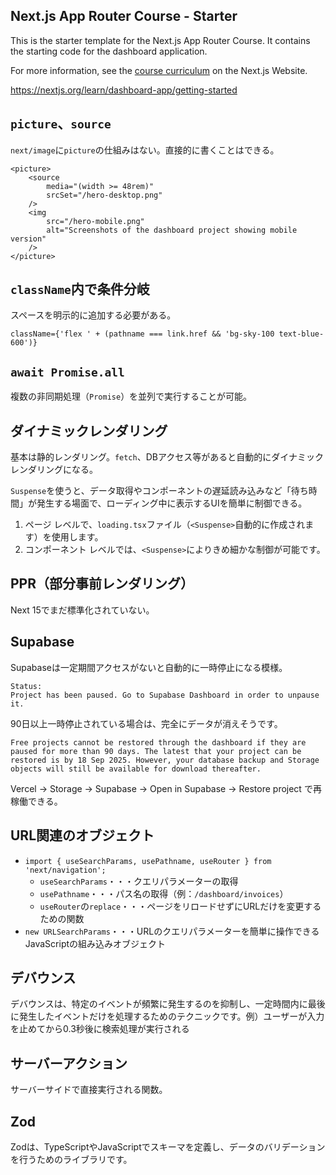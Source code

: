 ## Next.js App Router Course - Starter

This is the starter template for the Next.js App Router Course. It contains the starting code for the dashboard application.

For more information, see the [course curriculum](https://nextjs.org/learn) on the Next.js Website.

https://nextjs.org/learn/dashboard-app/getting-started

## `picture`、`source`

`next/image`に`picture`の仕組みはない。直接的に書くことはできる。

```
<picture>
	<source
		media="(width >= 48rem)"
		srcSet="/hero-desktop.png"
	/>
	<img
		src="/hero-mobile.png"
		alt="Screenshots of the dashboard project showing mobile version"
	/>
</picture>
```

## `className`内で条件分岐

スペースを明示的に追加する必要がある。

```
className={'flex ' + (pathname === link.href && 'bg-sky-100 text-blue-600')}
```

## `await Promise.all`

複数の非同期処理（`Promise`）を並列で実行することが可能。

## ダイナミックレンダリング

基本は静的レンダリング。`fetch`、DBアクセス等があると自動的にダイナミックレンダリングになる。

`Suspense`を使うと、データ取得やコンポーネントの遅延読み込みなど「待ち時間」が発生する場面で、ローディング中に表示するUIを簡単に制御できる。

1. ページ レベルで、`loading.tsx`ファイル（`<Suspense>`自動的に作成されます）を使用します。
2. コンポーネント レベルでは、`<Suspense>`によりきめ細かな制御が可能です。

## PPR（部分事前レンダリング）

Next 15でまだ標準化されていない。

## Supabase

Supabaseは一定期間アクセスがないと自動的に一時停止になる模様。

```
Status:
Project has been paused. Go to Supabase Dashboard in order to unpause it.
```

90日以上一時停止されている場合は、完全にデータが消えそうです。

```
Free projects cannot be restored through the dashboard if they are paused for more than 90 days. The latest that your project can be restored is by 18 Sep 2025. However, your database backup and Storage objects will still be available for download thereafter.
```

Vercel → Storage → Supabase → Open in Supabase → Restore project で再稼働できる。

## URL関連のオブジェクト

- `import { useSearchParams, usePathname, useRouter } from 'next/navigation';`
	- `useSearchParams`・・・クエリパラメーターの取得
	- `usePathname`・・・パス名の取得（例：`/dashboard/invoices`）
	- `useRouter`の`replace`・・・ページをリロードせずにURLだけを変更するための関数
- `new URLSearchParams`・・・URLのクエリパラメーターを簡単に操作できるJavaScriptの組み込みオブジェクト

## デバウンス

デバウンスは、特定のイベントが頻繁に発生するのを抑制し、一定時間内に最後に発生したイベントだけを処理するためのテクニックです。例）ユーザーが入力を止めてから0.3秒後に検索処理が実行される

## サーバーアクション

サーバーサイドで直接実行される関数。

## Zod

Zodは、TypeScriptやJavaScriptでスキーマを定義し、データのバリデーションを行うためのライブラリです。